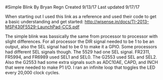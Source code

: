 #Simple Blink
By Bryan Regn
Created 9/13/17
Last updated 9/17/17

When starting out I used this link as a reference and used their code to get a basic understanding and get started:
http://wisense.in/docs/TI-2013-MSP430F5529-LaunchPad-CCS.pdf

The simple blink was bassically the same from processor to processor with slight differences.
For all processor the DIR signal needed to be 1 to be an output, also the SEL signal had to be 0 to make it a GPIO.
Some processors had different SEL signals though. The 5529 had one SEL signal. FR2311, FR5994, and FR6989 used SEL1 and SEL0. The G2553 used SEL and SEL2.
Also the G2553 had some extra signals such as ADC10AE, CAPD, and INCH that were needed to make P1 I/O. 
I ran an infinite loop that toggles the LED every 20,000 clock cycles. 